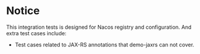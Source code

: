 # Notice

This integration tests is designed for Nacos registry and configuration. And extra test cases include:

* Test cases related to JAX-RS annotations that demo-jaxrs can not cover. 

